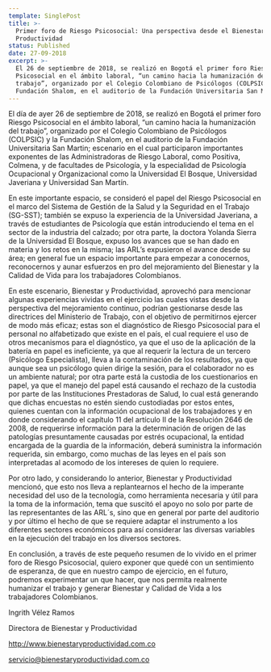 ```yaml
---
template: SinglePost
title: >-
  Primer foro de Riesgo Psicosocial: Una perspectiva desde el Bienestar y la
  Productividad
status: Published
date: 27-09-2018
excerpt: >-
  El 26 de septiembre de 2018, se realizó en Bogotá el primer foro Riesgo
  Psicosocial en el ámbito laboral, “un camino hacia la humanización del
  trabajo”, organizado por el Colegio Colombiano de Psicólogos (COLPSIC) y la
  Fundación Shalom, en el auditorio de la Fundación Universitaria San Martín.
---
```

El día de ayer 26 de septiembre de 2018, se realizó en Bogotá el primer foro Riesgo Psicosocial en el ámbito laboral, “un camino hacia la humanización del trabajo”, organizado por el Colegio Colombiano de Psicólogos (COLPSIC) y la Fundación Shalom, en el auditorio de la Fundación Universitaria San Martin; escenario en el cual participaron importantes exponentes de las Administradoras de Riesgo Laboral, como Positiva, Colmena, y de facultades de Psicología, y la especialidad de Psicología Ocupacional y Organizacional como la Universidad El Bosque, Universidad Javeriana y Universidad San Martín.



En este importante espacio, se consideró el papel del Riesgo Psicosocial en el marco del Sistema de Gestión de la Salud y la Seguridad en el Trabajo (SG-SST); también se expuso la experiencia de la Universidad Javeriana, a través de estudiantes de Psicología que están introduciendo el tema en el sector de la industria del calzado; por otra parte, la doctora Yolanda Sierra de la Universidad El Bosque, expuso los avances que se han dado en materia y los retos en la misma; las ARL’s expusieron el avance desde su área; en general fue un espacio importante para empezar a conocernos, reconocernos y aunar esfuerzos en pro del mejoramiento del Bienestar y la Calidad de Vida para los trabajadores Colombianos.



En este escenario, Bienestar y Productividad, aprovechó para mencionar algunas experiencias vividas en el ejercicio las cuales vistas desde la perspectiva del mejoramiento continuo, podrían gestionarse desde las directrices del Ministerio de Trabajo, con el objetivo de permitirnos ejercer de modo más eficaz; estas son el diagnóstico de Riesgo Psicosocial para el personal no alfabetizado que existe en el país, el cual requiere el uso de otros mecanismos para el diagnóstico, ya que el uso de la aplicación de la batería en papel es ineficiente, ya que al requerir la lectura de un tercero (Psicólogo Especialista), lleva a la contaminación de los resultados, ya que aunque sea un psicólogo quien dirige la sesión, para el colaborador no es un ambiente natural; por otra parte está la custodia de los cuestionarios en papel, ya que el manejo del papel está causando el rechazo de la custodia por parte de las Instituciones Prestadoras de Salud, lo cual está generando que dichas encuestas no estén siendo custodiadas por estos entes, quienes cuentan con la información ocupacional de los trabajadores y en donde considerando el capítulo 11 del artículo II de la Resolución 2646 de 2008, de requerirse información para la determinación de origen de las patologías presuntamente causadas por estrés ocupacional, la entidad encargada de la guardia de la información, deberá suministra la información requerida, sin embargo, como muchas de las leyes en el país son interpretadas al acomodo de los intereses de quien lo requiere.



Por otro lado, y considerando lo anterior, Bienestar y Productividad mencionó, que esto nos lleva a replantearnos el hecho de la imperante necesidad del uso de la tecnología, como herramienta necesaria y útil para la toma de la información, tema que suscitó el apoyo no solo por parte de las representantes de las ARL´s, sino que en general por parte del auditorio y por último el hecho de que se requiere adaptar el instrumento a los diferentes sectores económicos para así considerar las diversas variables en la ejecución del trabajo en los diversos sectores.



En conclusión, a través de este pequeño resumen de lo vivido en el primer foro de Riesgo Psicosocial, quiero exponer que quedé con un sentimiento de esperanza, de que en nuestro campo de ejercicio, en el futuro, podremos experimentar un que hacer, que nos permita realmente humanizar el trabajo y generar Bienestar y Calidad de Vida a los trabajadores Colombianos.



Ingrith Vélez Ramos



Directora de Bienestar y Productividad



http://www.bienestaryproductividad.com.co



servicio@bienestaryproductividad.com.co
